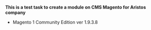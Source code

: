 **This is a test task to create a module on CMS Magento for Aristos company**
- Magento 1 Community Edition ver 1.9.3.8
